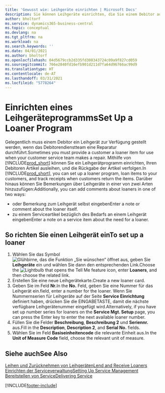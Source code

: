 ```yaml
---
title: 'Gewusst wie: Leihgeräte einrichten | Microsoft Docs'
description: Sie können Leihgeräte einrichten, die Sie einem Debitor ausleihen können, wenn er Serviceartikel im Service hat.
author: bholtorf
ms.service: dynamics365-business-central
ms.topic: conceptual
ms.devlang: na
ms.tgt_pltfrm: na
ms.workload: na
ms.search.keywords: ''
ms.date: 04/01/2021
ms.author: bholtorf
ms.openlocfilehash: 04d5679ccb2d335fd308343724c09a9f827cd059
ms.sourcegitcommit: 766e2840fd16efb901d211d7fa64d96766ac99d9
ms.translationtype: HT
ms.contentlocale: de-AT
ms.lasthandoff: 03/31/2021
ms.locfileid: "5778264"
---
```

# <a name="set-up-a-loaner-program"></a><span data-ttu-id="316ed-103">Einrichten eines Leihgeräteprogramms</span><span class="sxs-lookup"><span data-stu-id="316ed-103">Set Up a Loaner Program</span></span>
<span data-ttu-id="316ed-104">Gelegentlich muss einem Debitor ein Leihgerät zur Verfügung gestellt werden, wenn das Debitorendienstteam eine Reparatur durchführt.</span><span class="sxs-lookup"><span data-stu-id="316ed-104">Sometimes you must provide a customer a loaner item for use when your customer service team makes a repair.</span></span> <span data-ttu-id="316ed-105">Mithilfe von [!INCLUDE[prod_short](includes/prod_short.md)] können Sie ein Leihgerätprogramm einrichten, Ihren Debitoren Artikel ausleihen, und die Rückgabe der Artikel verfolgen.</span><span class="sxs-lookup"><span data-stu-id="316ed-105">In [!INCLUDE[prod_short](includes/prod_short.md)], you can set up a loaner program, loan items to your customers, and track receipts when customers return the items.</span></span> <span data-ttu-id="316ed-106">Darüber hinaus können Sie Bemerkungen über Leihgeräte in einer von zwei Arten hinzuzufügen:</span><span class="sxs-lookup"><span data-stu-id="316ed-106">Additionally, you can add comments about loaners in one of two ways:</span></span>  
  
* <span data-ttu-id="316ed-107">oder Bemerkung zum Leihgerät selbst eingeben</span><span class="sxs-lookup"><span data-stu-id="316ed-107">Enter a note or comment about the loaner itself.</span></span>  
* <span data-ttu-id="316ed-108">zu einem Serviceartikel bezüglich des Bedarfs an einem Leihgerät eingeben</span><span class="sxs-lookup"><span data-stu-id="316ed-108">Enter a note on a service item about the need for a loaner.</span></span>  

## <a name="to-set-up-a-loaner"></a><span data-ttu-id="316ed-109">So richten Sie einen Leihgerät ein</span><span class="sxs-lookup"><span data-stu-id="316ed-109">To set up a loaner</span></span>  
1. <span data-ttu-id="316ed-110">Wählen Sie das Symbol ![Glühbirne, das die Funktion „Sie wünschen“ öffnet](media/ui-search/search_small.png "Tell Me-Funktion") aus, geben Sie **Leihgeräte** ein und wählen Sie dann den entsprechenden Link.</span><span class="sxs-lookup"><span data-stu-id="316ed-110">Choose the ![Lightbulb that opens the Tell Me feature](media/ui-search/search_small.png "Tell me what you want to do") icon, enter **Loaners**, and then choose the related link.</span></span>  
2. <span data-ttu-id="316ed-111">Erstellen Sie eine neue Leihgerätekarte.</span><span class="sxs-lookup"><span data-stu-id="316ed-111">Create a new loaner card.</span></span> 
3. <span data-ttu-id="316ed-112">Geben Sie im Feld **Nr.**</span><span class="sxs-lookup"><span data-stu-id="316ed-112">In the **No.**</span></span> <span data-ttu-id="316ed-113">Feld,  geben Sie eine Nummer für das Leihgerät ein.</span><span class="sxs-lookup"><span data-stu-id="316ed-113">field, enter a number for the loaner.</span></span> <span data-ttu-id="316ed-114">Wenn Sie Nummernserien für Leihgeräte auf der Seite **Service Einrichtung** definiert haben, drücken Sie die EINGABETASTE, damit die nächste verfügbare Leihgerätenummer eingefügt wird.</span><span class="sxs-lookup"><span data-stu-id="316ed-114">Alternatively, if you have set up number series for loaners on the **Service Mgt. Setup** page, you can press the Enter key to enter the next available loaner number.</span></span>  
4. <span data-ttu-id="316ed-115">Füllen Sie die Felder **Beschreibung**, **Beschreibung 2** und **Seriennr.** aus.</span><span class="sxs-lookup"><span data-stu-id="316ed-115">Fill in the **Description**, **Description 2**, and **Serial No.** fields.</span></span>  
5. <span data-ttu-id="316ed-116">Wählen Sie im Feld **Basiseinheitencode** die relevante Einheit aus.</span><span class="sxs-lookup"><span data-stu-id="316ed-116">In the **Unit of Measure Code** field, choose the relevant unit of measure.</span></span>  
  
## <a name="see-also"></a><span data-ttu-id="316ed-117">Siehe auch</span><span class="sxs-lookup"><span data-stu-id="316ed-117">See Also</span></span>
[<span data-ttu-id="316ed-118">Leihen und Zurücknehmen von Leihgeräten</span><span class="sxs-lookup"><span data-stu-id="316ed-118">Lend and Receive Loaners</span></span>](service-how-to-lend-receive-loaners.md)  
[<span data-ttu-id="316ed-119">Einrichten der Serviceverwaltung</span><span class="sxs-lookup"><span data-stu-id="316ed-119">Setting Up Service Management</span></span>](service-setup-service.md)  
[<span data-ttu-id="316ed-120">Bereitstellen von Service</span><span class="sxs-lookup"><span data-stu-id="316ed-120">Delivering Service</span></span>](service-deliver-service.md)  



[!INCLUDE[footer-include](includes/footer-banner.md)]